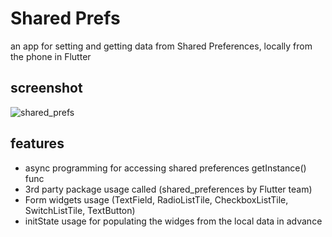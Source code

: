 # Shared Prefs

an app for setting and getting data from Shared Preferences, locally from the phone in Flutter

## screenshot
![shared_prefs](https://github.com/merihcavdar/shared_prefs/assets/84540989/80656b43-e7fb-4042-bffa-61c525e4e625)

## features
- async programming for accessing shared preferences getInstance() func
- 3rd party package usage called (shared_preferences by Flutter team)
- Form widgets usage (TextField, RadioListTile, CheckboxListTile, SwitchListTile, TextButton)
- initState usage for populating the widges from the local data in advance
